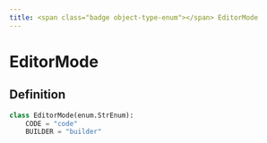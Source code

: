 ```yaml
---
title: <span class="badge object-type-enum"></span> EditorMode
---
```

# <span class="badge object-type-enum"></span> EditorMode

## Definition

```python
class EditorMode(enum.StrEnum):
    CODE = "code"
    BUILDER = "builder"
```
